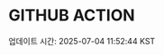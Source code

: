 # GITHUB ACTION
  <!-- START_UPDATED_TIME -->
  업데이트 시간: 2025-07-04 11:52:44 KST
  <!-- END_UPDATED_TIME -->
